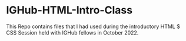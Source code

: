 # IGHub-HTML-Intro-Class
This Repo contains files that I had used during the introductory HTML $ CSS Session held with IGHub fellows in October 2022.
